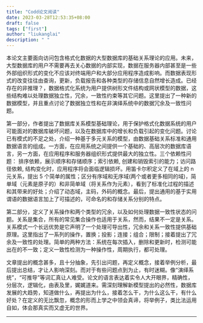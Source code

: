 ```yaml
---
title: "Codd论文阅读"
date: 2023-03-28T12:53:35+08:00
draft: false
tags: ["first"]
author: "liukanglai"
description: " "
---
```


本论文主要面向访问包含格式化数据的大型数据库的基础关系理论的应用。未来，大型数据库的用户不需要再去关心数据的内部实现，数据在服务器内部甚至是一些外部组织形式的变化不应该对终端用户和大部分应用程序造成影响。而数据表现形式的改变往往由查询，更新，负载报告和各种类型的存储信息自然增长造成。已经存在的非推理？，数据格式化系统为用户提供树形文件结构或网状模型的数据，这些结构难以处理数据独立性，冗余，一致性约束等其它问题。这里提出了一种新的数据模型，并且重点讨论了数据独立性和在非演绎系统中的数据冗余及一致性问题。

第一部分，作者提出了数据库关系模型基础理论，用于保护格式化数据系统的用户可能面对的数据库破坏问题，以及在数据库中的增长和负载引起的变化问题。讨论已有模式的不足之处，介绍一种基于多元关系的模型，由数据基础关系标准和通用数据语言的组成。一方面，在应用系统之间提供一个基础的、高层次的数据库语言，另一方面，在应用程序和服务器组织形式提供最大的独立性。三个依赖性问题： 排序依赖，展示顺序和存储顺序；索引依赖, 创建和销毁索引的能力；访问路径依赖, 结构变化时，应用程序将会面临逻辑损坏。用笛卡尔积定义了在域上的 n 元关系，提出 5 个简单的属性；区分有序域和无序域(两个或者更多相同的域)，简单域（元素是原子的）和非简单域（将关系作为元素），看到了标准化过程的描述和其带来的好处；介绍了动态域，主码，外码的概念。最后，提出通用的基于实用谓语的数据语言加上了可描述的，可命名的和存储关系分别的特点。

第二部分，定义了关系操作和两个类型的冗余，以及如何处理数据一致性状态的问题。关系是集合，所有的常见集合操作也适用于关系，然而，结果不一定是关系。关系模式一个长远优势是它声明了一个处理可导出性，冗余和关系一致性提供基础原理。这里指出了一系列的操作，置换；投影；连接；组合；限制；接着提出了冗余及一致性的处理。简单的两种方法：系统在每次插入，删除和更新时，检测可能出在的不一致；定义一致性检测为一种操作性，周期执行，都可处理。

文章提出的概念甚多，且十分抽象，先引出问题，再定义概念，接着举例分析，最后提出总结，才让人影响深刻。而对于有些问题点到为止，有时迷糊。像“演绎系统”，“可推导”等词汇真让人难受。论文的语言表达着实令人大开眼界，精确性，分层次，逻辑化，由表及里，娓娓道来。需深刻理解新模型提出的必然性，数据库发展的大趋势，知道做什么，再提出为什么，接着怎么干，为什么这么干，有什么好处？在定义的无比飘忽，概念的形而上学之中领会真谛，将举例子，类比法运用自如，体会那真实而又虚无的世界。

---
